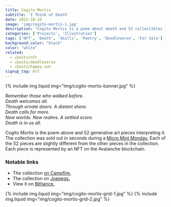 ```yaml
---
title: Cogito Mortis
subtitle: 'I Think of Death'
date: 2022-10-24
image: 'img/cogito-mortis-1.jpg'
description: "Cogito Mortis is a poem about death and 52 collecitbles interpreting the poem."
categories: ['Projects', 'Illustration']
tags: ['NFT', 'Death', 'Skulls', 'Poetry', 'Doodleverse', 'For Sale']
background_color: "black"
color: "white"
related:
  - /posts/nft
  - /posts/doodleverse
  - /posts/happy-sun
signup_tag: Art
---
```

{% include img.liquid img="img/cogito-mortis-banner.jpg" %}

*Remember those who walked before.  
Death welcomes all.  
Through ornate doors. A distant shore.  
Death calls for more.  
New worlds. New realms. A settled score.  
Death is in us all.*

Cogito Mortis is the poem above and 52 generative art pieces interpreting it. The collection was sold out in seconds during a [Micro Mint Monday.](https://metapep.com/micro/) Each of the 52 pieces are slightly different from the other pieces in the collection. Each piece is represented by an NFT on the Avalanche blockchain.

### Notable links
- The collection [on Campfire.](http://heyrich.net/mortis)
- The collection on [Joepegs.](https://joepegs.com/collections/avalanche/cogito-mortis)
- View it on [Bēhance.](https://www.behance.net/gallery/162897369/Cogito-MortisI-Think-of-Death)

{% include img.liquid img="img/cogito-mortis-grid-1.jpg" %}
{% include img.liquid img="img/cogito-mortis-grid-2.jpg" %}